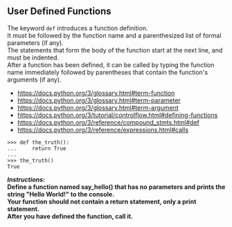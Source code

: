 ## User Defined Functions

The keyword `def` introduces a function definition.  
It must be followed by the function name and a parenthesized list of formal parameters (if any).  
The statements that form the body of the function start at the next line, and must be indented.  
After a function has been defined, it can be called by typing the function name immediately followed by parentheses that contain the function's arguments (if any).
- https://docs.python.org/3/glossary.html#term-function
- https://docs.python.org/3/glossary.html#term-parameter
- https://docs.python.org/3/glossary.html#term-argument
- https://docs.python.org/3/tutorial/controlflow.html#defining-functions  
- https://docs.python.org/3/reference/compound_stmts.html#def
- https://docs.python.org/3/reference/expressions.html#calls  
```
>>> def the_truth():
...     return True
...
>>> the_truth()
True
```

**_Instructions:_**  
**Define a function named say_hello() that has no parameters and prints the string "Hello World!" to the console.**  
**Your function should not contain a return statement, only a print statement.**  
**After you have defined the function, call it.**
